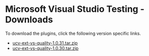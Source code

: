 
# Microsoft Visual Studio Testing - Downloads

To download the plugins, click the following version specific links.

- [ucv-ext-vs-quality-1.0.31.tar.zip](https://raw.githubusercontent.com/UrbanCode/IBM-UCV-PLUGINS/main/files/ucv-ext-vs-quality/ucv-ext-vs-quality-1.0.31.tar.zip)
- [ucv-ext-vs-quality-1.0.30.tar.zip](https://raw.githubusercontent.com/UrbanCode/IBM-UCV-PLUGINS/main/files/ucv-ext-vs-quality/ucv-ext-vs-quality-1.0.30.tar.zip)

